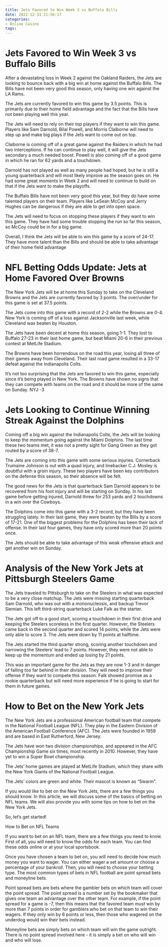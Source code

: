 ```yaml
---
title: Jets Favored to Win Week 3 vs Buffalo Bills
date: 2022-12-31 21:56:17
categories:
- Online Casino
tags:
---
```



#  Jets Favored to Win Week 3 vs Buffalo Bills

After a devastating loss in Week 2 against the Oakland Raiders, the Jets are looking to bounce back with a big win at home against the Buffalo Bills. The Bills have not been very good this season, only having one win against the LA Rams.

The Jets are currently favored to win this game by 3.5 points. This is primarily due to their home field advantage and the fact that the Bills have not been playing well this year.

The Jets will need to rely on their top players if they want to win this game. Players like Sam Darnold, Bilal Powell, and Morris Claiborne will need to step up and make big plays if the Jets want to come out on top.

Claiborne is coming off of a great game against the Raiders in which he had two interceptions. If he can continue to play well, it will give the Jets secondary a much needed boost. Powell is also coming off of a good game in which he ran for 62 yards and a touchdown.

Darnold has not played as well as many people had hoped, but he is still a young quarterback and will most likely improve as the season goes on. He had some great moments in Week 2 and will need to continue to build on that if the Jets want to make the playoffs.

The Buffalo Bills have not been very good this year, but they do have some talented players on their team. Players like LeSean McCoy and Jerry Hughes can be dangerous if they are able to get into open space.

The Jets will need to focus on stopping these players if they want to win this game. They have had some trouble stopping the run so far this season, so McCoy could be in for a big game.

Overall, I think the Jets will be able to win this game by a score of 24-17. They have more talent than the Bills and should be able to take advantage of their home field advantage

#  NFL Betting Odds Update: Jets at Home Favored Over Browns

The New York Jets will be at home this Sunday to take on the Cleveland Browns and the Jets are currently favored by 3 points. The over/under for this game is set at 37.5 points.

The Jets come into this game with a record of 2-2 while the Browns are 0-4. New York is coming off of a loss against Jacksonville last week, while Cleveland was beaten by Houston.

The Jets have been decent at home this season, going 1-1. They lost to Buffalo 27-23 in their last home game, but beat Miami 20-6 in their previous contest at MetLife Stadium.

The Browns have been horrendous on the road this year, losing all three of their games away from Cleveland. Their last road game resulted in a 33-17 defeat against the Indianapolis Colts.

It’s not too surprising that the Jets are favored to win this game, especially since it’s being played in New York. The Browns have shown no signs that they can compete with teams on the road and it should be more of the same on Sunday. NYJ -3

#  Jets Looking to Continue Winning Streak Against the Dolphins

Coming off a big win against the Indianapolis Colts, the Jets will be looking to keep the momentum going against the Miami Dolphins. The last time these two teams met, it was not a pretty sight for Gang Green as they got routed by a score of 38-7.

The Jets are coming into this game with some serious injuries. Cornerback Trumaine Johnson is out with a quad injury, and linebacker C.J. Mosley is doubtful with a groin injury. These two players have been key contributors on the defense this season, so their absence will be felt.

The good news for the Jets is that quarterback Sam Darnold appears to be recovered from his foot injury and will be starting on Sunday. In his last game before getting injured, Darnold threw for 253 yards and 2 touchdowns in a win over the Cowboys.

The Dolphins come into this game with a 3-2 record, but they have been struggling lately. In their last game, they were beaten by the Bills by a score of 17-21. One of the biggest problems for the Dolphins has been their lack of offense. In their last four games, they have only scored more than 20 points once.

The Jets should be able to take advantage of this weak offensive attack and get another win on Sunday.

#  Analysis of the New York Jets at Pittsburgh Steelers Game

The Jets traveled to Pittsburgh to take on the Steelers in what was expected to be a very close matchup. The Jets were missing starting quarterback Sam Darnold, who was out with a mononucleosis, and backup Trevor Siemian. This left third-string quarterback Luke Falk as the starter.

The Jets got off to a good start, scoring a touchdown in their first drive and keeping the Steelers scoreless in the first quarter. However, the Steelers came back in the second quarter and scored 14 points, while the Jets were only able to score 3. The Jets were down by 11 points at halftime.

The Jets started the third quarter strong, scoring another touchdown and narrowing the Steelers’ lead to 7 points. However, they were not able to keep up the momentum and ended up losing by 21 points.

This was an important game for the Jets as they are now 1-3 and in danger of falling too far behind in their division. They will need to improve their offense if they want to compete this season. Falk showed promise as a rookie quarterback but will need more experience if he is going to start for them in future games.

#  How to Bet on the New York Jets

The New York Jets are a professional American football team that compete in the National Football League (NFL). They play in the Eastern Division of the American Football Conference (AFC). The Jets were founded in 1959 and are based in East Rutherford, New Jersey.

The Jets have won two division championships, and appeared in the AFC Championship Game six times, most recently in 2010. However, they have yet to win a Super Bowl championship.

The Jets’ home games are played at MetLife Stadium, which they share with the New York Giants of the National Football League.

The Jets’ colors are green and white. Their mascot is known as “Swarm”.

If you would like to bet on the New York Jets, there are a few things you should know. In this article, we will discuss some of the basics of betting on NFL teams. We will also provide you with some tips on how to bet on the New York Jets.

So, let’s get started!

How to Bet on NFL Teams

If you want to bet on an NFL team, there are a few things you need to know. First of all, you will need to know the odds for each team. You can find these odds online or at your local sportsbook.

Once you have chosen a team to bet on, you will need to decide how much money you want to wager. You can either wager a set amount or choose a percentage of your bankroll. Then, you will need to choose your betting type. The most common types of bets in NFL football are point spread bets and moneyline bets.

Point spread bets are bets where the gambler bets on which team will cover the point spread. The point spread is a number set by the bookmaker that gives one team an advantage over the other team. For example, if the point spread for a game is -7, then this means that the favored team must win by more than 7 points in order for gamblers who bet on that team to win their wagers. If they only win by 6 points or less, then those who wagered on the underdog would win their bets instead.

Moneyline bets are simply bets on which team will win the game outright. There is no point spread involved here - it is simply a bet on who will win and who will lose.